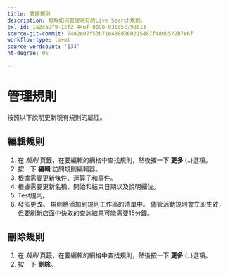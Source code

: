 ```yaml
---
title: 管理規則
description: 瞭解如何管理現有的Live Search規則。
exl-id: 1a2ca9f9-1cf2-446f-809b-03ca5c798b13
source-git-commit: 7402e97f53b71e488d860215487f4809572b7e6f
workflow-type: tm+mt
source-wordcount: '134'
ht-degree: 0%

---
```


# 管理規則

按照以下說明更新現有規則的屬性。

## 編輯規則

1. 在 *規則* 頁籤，在要編輯的網格中查找規則，然後按一下 **更多** (..)選項。
1. 按一下 **編輯** 訪問規則編輯器。
1. 根據需要更新條件、運算子和事件。
1. 根據需要更新名稱、開始和結束日期以及說明欄位。
1. Test規則。
1. 發佈更改。
規則將添加到規則工作區的清單中。 儘管活動規則會立即生效，但要刷新店面中快取的查詢結果可能需要15分鐘。

## 刪除規則

1. 在 *規則* 頁籤，在要編輯的網格中查找規則，然後按一下 **更多** (..)選項。
1. 按一下 **刪除**。
